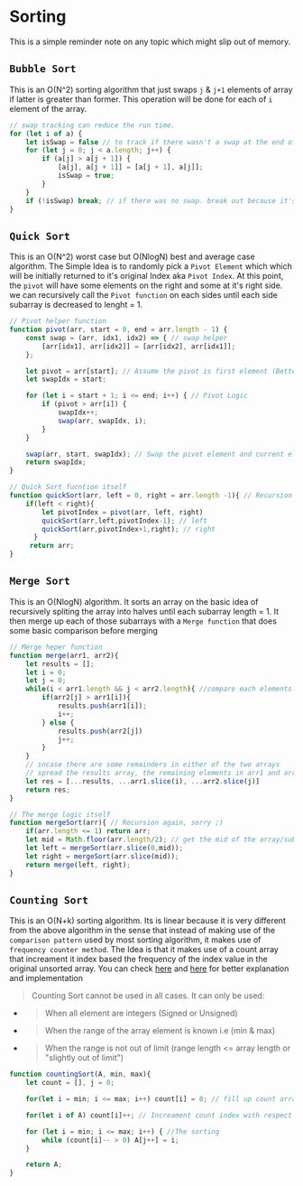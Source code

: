 # Sorting
This is a simple reminder note on any topic which might slip out of memory.

## `Bubble Sort`
This is an O(N^2) sorting algorithm that just swaps `j` & `j+1` elements of array if latter is greater than former. This operation will be done for each of `i` element of the array.

```js
// swap tracking can reduce the run time.
for (let i of a) {
    let isSwap = false // to track if there wasn't a swap at the end of the outer loop
    for (let j = 0; j < a.length; j++) {
        if (a[j] > a[j + 1]) {
            [a[j], a[j + 1]] = [a[j + 1], a[j]];
            isSwap = true;
        }
    }
    if (!isSwap) break; // if there was no swap. break out because it's sorted already. 
}
```
## `Quick Sort`
This is an O(N^2) worst case but O(NlogN) best and average case algorithm. The Simple Idea is to randomly pick a `Pivot Element` which which will be initially returned to it's original Index aka `Pivot Index`. At this point, the `pivot` will have some elements on the right and some at it's right side. we can recursively call the `Pivot function` on each sides until each side subarray is decreased to lenght = 1. 
```js
// Pivot helper function
function pivot(arr, start = 0, end = arr.length - 1) {
    const swap = (arr, idx1, idx2) => { // swap helper
        [arr[idx1], arr[idx2]] = [arr[idx2], arr[idx1]];
    };

    let pivot = arr[start]; // Assume the pivot is first element (Better it's random though to avoid O(n^2))
    let swapIdx = start;

    for (let i = start + 1; i <= end; i++) { // Pivot Logic
        if (pivot > arr[i]) {
            swapIdx++;
            swap(arr, swapIdx, i);
        }
    }

    swap(arr, start, swapIdx); // Swap the pivot element and current element on the swapPoint
    return swapIdx;
}

// Quick Sort fucntion itself
function quickSort(arr, left = 0, right = arr.length -1){ // Recursion though ;)
    if(left < right){
        let pivotIndex = pivot(arr, left, right)
        quickSort(arr,left,pivotIndex-1); // left
        quickSort(arr,pivotIndex+1,right); // right
      }
     return arr;
} 
```
## `Merge Sort`
This is an O(NlogN) algorithm. It sorts an array on the basic idea of recursively spliting the array into halves until each subarray length = 1. It then merge up each of those subarrays with a `Merge function` that does some basic comparison before merging
```js
// Merge heper function
function merge(arr1, arr2){
    let results = [];
    let i = 0;
    let j = 0;
    while(i < arr1.length && j < arr2.length){ //compare each elements two arrays and merge up into one array
        if(arr2[j] > arr1[i]){
            results.push(arr1[i]);
            i++;
        } else {
            results.push(arr2[j])
            j++;
        }
    }
    // incase there are some remainders in either of the two arrays
    // spread the results array, the remaining elements in arr1 and arr2 into res array
    let res = [...results, ...arr1.slice(i), ...arr2.slice(j)]
    return res;
}

// The merge logic itself
function mergeSort(arr){ // Recursion again, sorry ;)
    if(arr.length <= 1) return arr;
    let mid = Math.floor(arr.length/2); // get the mid of the array/subarray and then merge respectively
    let left = mergeSort(arr.slice(0,mid));
    let right = mergeSort(arr.slice(mid));
    return merge(left, right);
}
```
## `Counting Sort`
This is an O(N+k) sorting algorithm. Its is linear because it is very different from the above algorithm in the sense that instead of making use of the `comparison pattern` used by most sorting algorithm, it makes use of `frequency counter method`. The Idea is that it makes use of a count array that increament it index based the frequency of the index value in the original unsorted array. You can check [here](https://medium.com/javascript-algorithms/javascript-algorithms-counting-sort-c94a5fd70c9c) and [here](https://www.geeksforgeeks.org/counting-sort/) for better explanation and implementation
> Counting Sort cannot be used in all cases. It can only be used:
- > When all element are integers (Signed or Unsigned)
- > When the range of the array element is known  i.e (min & max)
- > When the range is not out of limit (range length <= array length or "slightly out of limit")
```js
function countingSort(A, min, max){
    let count = [], j = 0;

    for(let i = min; i <= max; i++) count[i] = 0; // fill up count array with zeros in respect to the given range

    for(let i of A) count[i]++; // Increament count index with respect to corresponding value in original array

    for (let i = min; i <= max; i++) { //The sorting
        while (count[i]-- > 0) A[j++] = i;
    }

    return A;
}
```